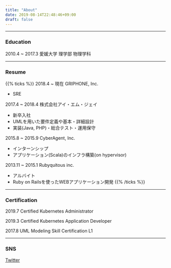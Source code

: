 ```yaml
---
title: "About"
date: 2019-08-14T22:48:46+09:00
draft: false
---
```


---------

### Education

2010.4 ~ 2017.3 愛媛大学 理学部 物理学科

---------

### Resume

{{% ticks %}}
2018.4 ~ 現在 GRIPHONE, Inc.
  
* SRE

2017.4 ~ 2018.4 株式会社アイ・エム・ジェイ
  
* 新卒入社
* UMLを用いた要件定義や基本・詳細設計
* 実装(Java, PHP)・総合テスト・運用保守

2015.8 ~ 2015.9 CyberAgent, Inc.
  
* インターンシップ
* アプリケーション(Scala)のインフラ構築(on hypervisor)

2013.11 ~ 2015.1 Rubyquitous inc.
  
* アルバイト
* Ruby on Railsを使ったWEBアプリケーション開発
{{% /ticks %}}

---------

### Certification

2019.7 Certified Kubernetes Administrator

2019.3 Certified Kubernetes Application Developer

2017.8 UML Modeling Skill Certification L1

---------

### SNS

[Twitter](https://twitter.com/nd2687)
